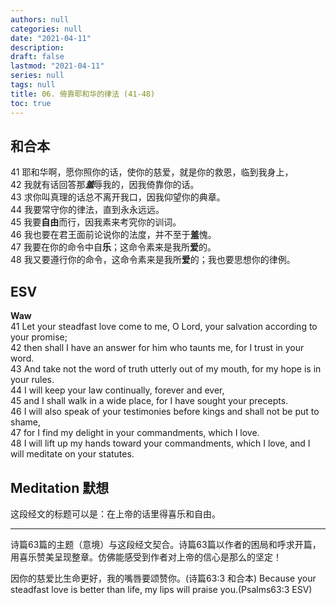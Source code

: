 ```yaml
---
authors: null
categories: null
date: "2021-04-11"
description: 
draft: false
lastmod: "2021-04-11"
series: null
tags: null
title: 06. 倚靠耶和华的律法 (41-48)
toc: true
---
```



<!--more-->
## 和合本

41   耶和华啊，愿你照你的话，使你的慈爱，就是你的救恩，临到我身上，  
42   我就有话回答那***羞***辱我的，因我倚靠你的话。  
43   求你叫真理的话总不离开我口，因我仰望你的典章。  
44   我要常守你的律法，直到永永远远。  
45   我要**自由**而行，因我素来考究你的训词。  
46   我也要在君王面前论说你的法度，并不至于**羞**愧。  
47   我要在你的命令中自**乐**；这命令素来是我所**爱**的。  
48   我又要遵行你的命令，这命令素来是我所**爱**的；我也要思想你的律例。  

## ESV
**Waw**  
41 Let your steadfast love come to me, O Lord, your salvation according to your promise;  
42 then shall I have an answer for him who taunts me, for I trust in your word.  
43 And take not the word of truth utterly out of my mouth, for my hope is in your rules.  
44 I will keep your law continually, forever and ever,  
45 and I shall walk in a wide place, for I have sought your precepts.  
46 I will also speak of your testimonies before kings and shall not be put to shame,  
47 for I find my delight in your commandments, which I love.  
48 I will lift up my hands toward your commandments, which I love, and I will meditate on your statutes.  


## Meditation 默想
这段经文的标题可以是：在上帝的话里得喜乐和自由。  

____

诗篇63篇的主题（意境）与这段经文契合。诗篇63篇以作者的困局和呼求开篇，用喜乐赞美呈现整章。仿佛能感受到作者对上帝的信心是那么的坚定！  

因你的慈爱比生命更好，我的嘴唇要颂赞你。(诗篇63:3 和合本)
Because your steadfast love is better than life, my lips will praise you.(Psalms63:3 ESV)
